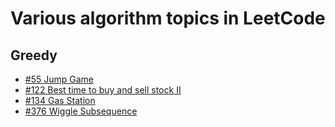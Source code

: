 #   Various algorithm topics in LeetCode

##  Greedy

*   [#55 Jump Game](Greedy/55-Jump_Game.cpp)
*   [#122 Best time to buy and sell stock II](Greedy/122-Best_time_to_buy_and_sell_stock_II.cpp)
*   [#134 Gas Station](Greedy/134-Gas_Station.cpp)
*   [#376 Wiggle Subsequence](Greedy/376-Wiggle_Subsequence.cpp)